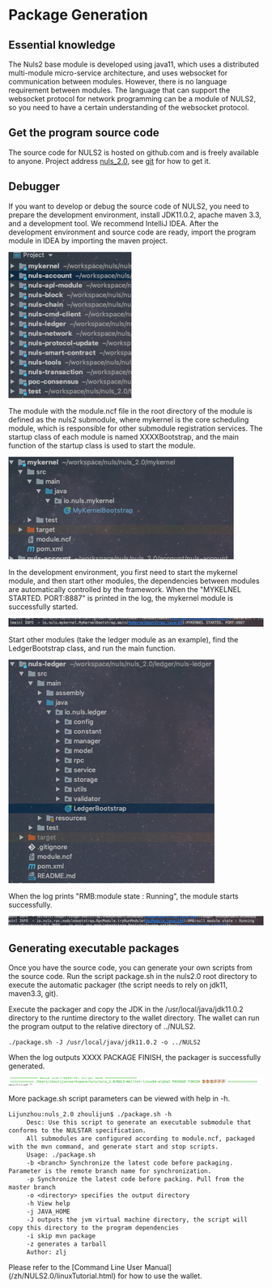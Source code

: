 # Package Generation

## Essential knowledge
The Nuls2 base module is developed using java11, which uses a distributed multi-module micro-service architecture, and uses websocket for communication between modules. However, there is no language requirement between modules. The language that can support the websocket protocol for network programming can be a module of NULS2, so you need to have a certain understanding of the websocket protocol.
## Get the program source code
The source code for NULS2 is hosted on github.com and is freely available to anyone. Project address [nuls_2.0](https://github.com/nuls-io/nuls_2.0), see [git](https://git-scm.com/book/en/v2) for how to get it.
## Debugger
If you want to develop or debug the source code of NULS2, you need to prepare the development environment, install JDK11.0.2, apache maven 3.3, and a development tool. We recommend IntelliJ IDEA. After the development environment and source code are ready, import the program module in IDEA by importing the maven project.

![modules](./start/modules.png)

The module with the module.ncf file in the root directory of the module is defined as the nuls2 submodule, where mykernel is the core scheduling module, which is responsible for other submodule registration services. The startup class of each module is named XXXXBootstrap, and the main function of the startup class is used to start the module.

![](./start/module.png)

In the development environment, you first need to start the mykernel module, and then start other modules, the dependencies between modules are automatically controlled by the framework. When the "MYKELNEL STARTED. PORT:8887" is printed in the log, the mykernel module is successfully started.

![](./start/mykernelstarted.png)

Start other modules (take the ledger module as an example), find the LedgerBootstrap class, and run the main function.

![](./start/ledger.png)

When the log prints "RMB:module state : Running", the module starts successfully.

![](./start/ledgerstart.png)

## Generating executable packages
Once you have the source code, you can generate your own scripts from the source code. Run the script package.sh in the nuls2.0 root directory to execute the automatic packager (the script needs to rely on jdk11, maven3.3, git).

Execute the packager and copy the JDK in the /usr/local/java/jdk11.0.2 directory to the runtime directory to the wallet directory. The wallet can run the program output to the relative directory of ../NULS2.
```
./package.sh -J /usr/local/java/jdk11.0.2 -o ../NULS2
```
When the log outputs XXXX PACKAGE FINISH, the packager is successfully generated.

![](./start/package.png)

More package.sh script parameters can be viewed with help in -h.
```
Lijunzhou:nuls_2.0 zhoulijun$ ./package.sh -h
     Desc: Use this script to generate an executable submodule that conforms to the NULSTAR specification.
     All submodules are configured according to module.ncf, packaged with the mvn command, and generate start and stop scripts.
     Usage: ./package.sh
     -b <branch> Synchronize the latest code before packaging. Parameter is the remote branch name for synchronization.
     -p Synchronize the latest code before packing. Pull from the master branch
     -o <directory> specifies the output directory
     -h View help
     -j JAVA_HOME
     -J outputs the jvm virtual machine directory, the script will copy this directory to the program dependencies
     -i skip mvn package
     -z generates a tarball
     Author: zlj
```
Please refer to the [Command Line User Manual] (/zh/NULS2.0/linuxTutorial.html) for how to use the wallet.